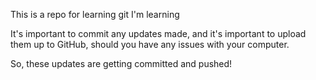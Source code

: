 This is a repo for learning git
I'm learning

It's important to commit any updates made, and it's important to upload them up to GitHub, should you have any issues with your computer.

So, these updates are getting committed and pushed!
